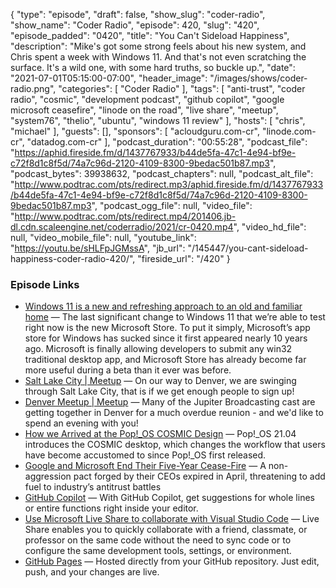 {
  "type": "episode",
  "draft": false,
  "show_slug": "coder-radio",
  "show_name": "Coder Radio",
  "episode": 420,
  "slug": "420",
  "episode_padded": "0420",
  "title": "You Can't Sideload Happiness",
  "description": "Mike's got some strong feels about his new system, and Chris spent a week with Windows 11. And that's not even scratching the surface. It's a wild one, with some hard truths, so buckle up.",
  "date": "2021-07-01T05:15:00-07:00",
  "header_image": "/images/shows/coder-radio.png",
  "categories": [
    "Coder Radio"
  ],
  "tags": [
    "anti-trust",
    "coder radio",
    "cosmic",
    "development podcast",
    "github copilot",
    "google microsoft ceasefire",
    "linode on the road",
    "live share",
    "meetup",
    "system76",
    "thelio",
    "ubuntu",
    "windows 11 review"
  ],
  "hosts": [
    "chris",
    "michael"
  ],
  "guests": [],
  "sponsors": [
    "acloudguru.com-cr",
    "linode.com-cr",
    "datadog.com-cr"
  ],
  "podcast_duration": "00:55:28",
  "podcast_file": "https://aphid.fireside.fm/d/1437767933/b44de5fa-47c1-4e94-bf9e-c72f8d1c8f5d/74a7c96d-2120-4109-8300-9bedac501b87.mp3",
  "podcast_bytes": 39938632,
  "podcast_chapters": null,
  "podcast_alt_file": "http://www.podtrac.com/pts/redirect.mp3/aphid.fireside.fm/d/1437767933/b44de5fa-47c1-4e94-bf9e-c72f8d1c8f5d/74a7c96d-2120-4109-8300-9bedac501b87.mp3",
  "podcast_ogg_file": null,
  "video_file": "http://www.podtrac.com/pts/redirect.mp4/201406.jb-dl.cdn.scaleengine.net/coderradio/2021/cr-0420.mp4",
  "video_hd_file": null,
  "video_mobile_file": null,
  "youtube_link": "https://youtu.be/sHLFpJGMssA",
  "jb_url": "/145447/you-cant-sideload-happiness-coder-radio-420/",
  "fireside_url": "/420"
}


### Episode Links

  * [Windows 11 is a new and refreshing approach to an old and familiar home](https://www.theverge.com/22557060/microsoft-windows-11-hands-on-preview?scrolla=5eb6d68b7fedc32c19ef33b4 "Windows 11 is a new and refreshing approach to an old and familiar home") — The last significant change to Windows 11 that we’re able to test right now is the new Microsoft Store. To put it simply, Microsoft’s app store for Windows has sucked since it first appeared nearly 10 years ago. Microsoft is finally allowing developers to submit any win32 traditional desktop app, and Microsoft Store has already become far more useful during a beta than it ever was before. 
  * [Salt Lake City | Meetup](https://www.meetup.com/jupiterbroadcasting/events/278854904/ "Salt Lake City | Meetup") — On our way to Denver, we are swinging through Salt Lake City, that is if we get enough people to sign up!
  * [Denver Meetup | Meetup](https://www.meetup.com/jupiterbroadcasting/events/278855088/ "Denver Meetup | Meetup") — Many of the Jupiter Broadcasting cast are getting together in Denver for a much overdue reunion - and we'd like to spend an evening with you!
  * [How we Arrived at the Pop!_OS COSMIC Design](https://blog.system76.com/post/655369419513544704/how-we-arrived-at-the-popos-cosmic-design "How we Arrived at the Pop!_OS COSMIC Design") — Pop!_OS 21.04 introduces the COSMIC desktop, which changes the workflow that users have become accustomed to since Pop!_OS first released. 
  * [Google and Microsoft End Their Five-Year Cease-Fire](https://www.bloomberg.com/news/articles/2021-06-30/google-microsoft-truce-crumbles-amid-feud-over-cloud-ad-tech "Google and Microsoft End Their Five-Year Cease-Fire") — A non-aggression pact forged by their CEOs expired in April, threatening to add fuel to industry’s antitrust battles
  * [GitHub Copilot](https://copilot.github.com/ "GitHub Copilot") — With GitHub Copilot, get suggestions for whole lines or entire functions right inside your editor.
  * [Use Microsoft Live Share to collaborate with Visual Studio Code](https://code.visualstudio.com/learn/collaboration/live-share "Use Microsoft Live Share to collaborate with Visual Studio Code") — Live Share enables you to quickly collaborate with a friend, classmate, or professor on the same code without the need to sync code or to configure the same development tools, settings, or environment.
  * [GitHub Pages](https://pages.github.com/ "GitHub Pages") — Hosted directly from your GitHub repository. Just edit, push, and your changes are live.


